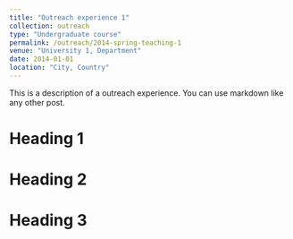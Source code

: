 ```yaml
---
title: "Outreach experience 1"
collection: outreach
type: "Undergraduate course"
permalink: /outreach/2014-spring-teaching-1
venue: "University 1, Department"
date: 2014-01-01
location: "City, Country"
---
```


This is a description of a outreach experience. You can use markdown like any other post.

Heading 1
======

Heading 2
======

Heading 3
======